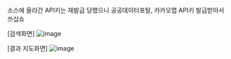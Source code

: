 소스에 올라간 API키는 재발급 당했으니
공공데이터포털, 카카오맵 API키 발급받아서 쓰십쇼

[검색화면]
![image](https://github.com/gimduckbae/KakaoMap_toy/assets/88465172/21f3865a-643e-4ec6-965c-b426b139b011)


[결과 지도화면]
![image](https://github.com/gimduckbae/KakaoMap_toy/assets/88465172/4000963e-fd57-41ee-841e-ec7cb4c23f0e)
